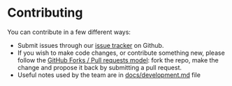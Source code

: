 # Contributing

You can contribute in a few different ways:

* Submit issues through our [issue tracker](https://github.com/bbva/qed/issues) on Github.
* If you wish to make code changes, or contribute something new, please follow the
[GitHub Forks / Pull requests model](https://help.github.com/articles/fork-a-repo/):
fork the repo, make the change and propose it back by submitting a pull request.
* Useful notes used by the team are in [docs/development.md]() file 
